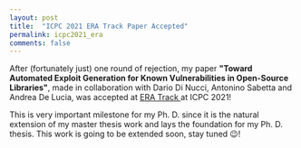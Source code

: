 ```yaml
---
layout: post
title:  "ICPC 2021 ERA Track Paper Accepted"
permalink: icpc2021_era
comments: false
---
```


After (fortunately just) one round of rejection, my paper **"Toward Automated Exploit Generation for
Known Vulnerabilities in Open-Source Libraries"**, made in collaboration with Dario Di Nucci, Antonino Sabetta and Andrea De Lucia, was accepted at [ERA Track <i class="fa fa-external-link" style="font-size:16px"></i>](https://conf.researchr.org/track/icpc-2021/icpc-2021-era#event-overview) at ICPC 2021!

This is very important milestone for my Ph. D. since it is the natural extension of my master thesis work and lays the foundation for my Ph. D. thesis.
This work is going to be extended soon, stay tuned :wink:!
